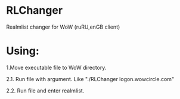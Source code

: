 # RLChanger
Realmlist changer for WoW (ruRU,enGB client)
# Using:
1.Move executable file to WoW directory.

2.1. Run file with argument. Like "./RLChanger logon.wowcircle.com"

2.2. Run file and enter realmlist.
